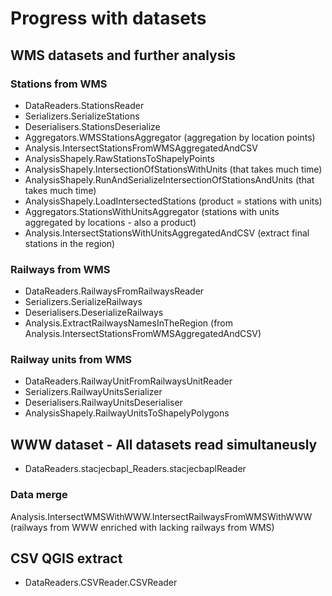 # Progress with datasets
## WMS datasets and further analysis
### Stations from WMS
+ DataReaders.StationsReader
+ Serializers.SerializeStations
+ Deserialisers.StationsDeserialize
+ Aggregators.WMSStationsAggregator (aggregation by location points)
+ Analysis.IntersectStationsFromWMSAggregatedAndCSV
+ AnalysisShapely.RawStationsToShapelyPoints
+ AnalysisShapely.IntersectionOfStationsWithUnits (that takes much time)
+ AnalysisShapely.RunAndSerializeIntersectionOfStationsAndUnits (that takes much time)
+ AnalysisShapely.LoadIntersectedStations (product = stations with units)
+ Aggregators.StationsWithUnitsAggregator (stations with units aggregated by locations - also a product)
+ Analysis.IntersectStationsWithUnitsAggregatedAndCSV (extract final stations in the region)
### Railways from WMS
+ DataReaders.RailwaysFromRailwaysReader
+ Serializers.SerializeRailways
+ Deserialisers.DeserializeRailways
+ Analysis.ExtractRailwaysNamesInTheRegion (from Analysis.IntersectStationsFromWMSAggregatedAndCSV)
### Railway units from WMS
+ DataReaders.RailwayUnitFromRailwaysUnitReader
+ Serializers.RailwayUnitsSerializer
+ Deserialisers.RailwayUnitsDeserialiser
+ AnalysisShapely.RailwayUnitsToShapelyPolygons
## WWW dataset - All datasets read simultaneusly
+ DataReaders.stacjecbapl_Readers.stacjecbaplReader
### Data merge
Analysis.IntersectWMSWithWWW.IntersectRailwaysFromWMSWithWWW (railways from WWW enriched with lacking railways from WMS)
## CSV QGIS extract
+ DataReaders.CSVReader.CSVReader

